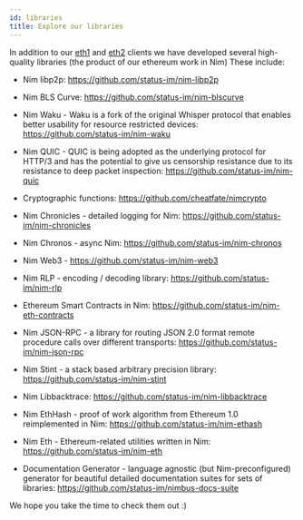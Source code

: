 ```yaml
---
id: libraries
title: Explore our libraries
---
```


In addition to our [eth1](https://github.com/status-im/nimbus-eth1) and [eth2](https://github.com/status-im/nimbus-eth2) clients we have developed several high-quality libraries (the product of our ethereum work in Nim) These include:


- Nim libp2p: https://github.com/status-im/nim-libp2p

- Nim BLS Curve: https://github.com/status-im/nim-blscurve

- Nim Waku -  Waku is a fork of the original Whisper protocol that enables better usability for resource restricted devices: https://github.com/status-im/nim-waku

- Nim QUIC - QUIC is being adopted as the underlying protocol for HTTP/3 and has the potential to give us censorship resistance due to its resistance to deep packet inspection: https://github.com/status-im/nim-quic

- Cryptographic functions: https://github.com/cheatfate/nimcrypto

- Nim Chronicles - detailed logging for Nim: https://github.com/status-im/nim-chronicles

- Nim Chronos - async Nim: https://github.com/status-im/nim-chronos

- Nim Web3 - https://github.com/status-im/nim-web3

- Nim RLP - encoding / decoding library: https://github.com/status-im/nim-rlp

- Ethereum Smart Contracts in Nim:  https://github.com/status-im/nim-eth-contracts

- Nim JSON-RPC - a library for routing JSON 2.0 format remote procedure calls over different transports: https://github.com/status-im/nim-json-rpc

- Nim Stint - a stack based arbitrary precision library: https://github.com/status-im/nim-stint

- Nim Libbacktrace: https://github.com/status-im/nim-libbacktrace

- Nim EthHash - proof of work algorithm from Ethereum 1.0 reimplemented in Nim: https://github.com/status-im/nim-ethash

- Nim Eth - Ethereum-related utilities written in Nim: https://github.com/status-im/nim-eth

- Documentation Generator - language agnostic (but Nim-preconfigured) generator for beautiful detailed documentation suites for sets of libraries: https://github.com/status-im/nimbus-docs-suite

We hope you take the time to check them out :)
